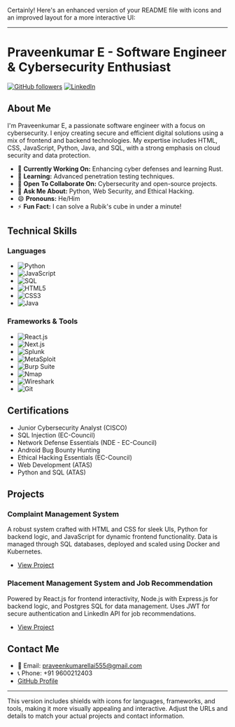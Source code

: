 Certainly! Here's an enhanced version of your README file with icons and an improved layout for a more interactive UI:

---

# Praveenkumar E - Software Engineer & Cybersecurity Enthusiast

[![GitHub followers](https://img.shields.io/github/followers/CoderBot01?label=Follow&style=social)](https://github.com/CoderBot01/?tab=follow)
[![LinkedIn](https://img.shields.io/badge/LinkedIn-Connect-blue?style=social&logo=linkedin)](https://www.linkedin.com/in/praveenkumarellai555/)

## About Me

I'm Praveenkumar E, a passionate software engineer with a focus on cybersecurity. I enjoy creating secure and efficient digital solutions using a mix of frontend and backend technologies. My expertise includes HTML, CSS, JavaScript, Python, Java, and SQL, with a strong emphasis on cloud security and data protection.

- 🔭 **Currently Working On:** Enhancing cyber defenses and learning Rust.
- 🌱 **Learning:** Advanced penetration testing techniques.
- 👯 **Open To Collaborate On:** Cybersecurity and open-source projects.
- 💬 **Ask Me About:** Python, Web Security, and Ethical Hacking.
- 😄 **Pronouns:** He/Him
- ⚡ **Fun Fact:** I can solve a Rubik's cube in under a minute!

## Technical Skills

### Languages
- ![Python](https://img.shields.io/badge/-Python-3776AB?style=flat-square&logo=python&logoColor=white)
- ![JavaScript](https://img.shields.io/badge/-JavaScript-F7DF1E?style=flat-square&logo=javascript&logoColor=black)
- ![SQL](https://img.shields.io/badge/-SQL-4479A1?style=flat-square&logo=mysql&logoColor=white)
- ![HTML5](https://img.shields.io/badge/-HTML5-E34F26?style=flat-square&logo=html5&logoColor=white)
- ![CSS3](https://img.shields.io/badge/-CSS3-1572B6?style=flat-square&logo=css3&logoColor=white)
- ![Java](https://img.shields.io/badge/-Java-007396?style=flat-square&logo=java&logoColor=white)

### Frameworks & Tools
- ![React.js](https://img.shields.io/badge/-React.js-61DAFB?style=flat-square&logo=react&logoColor=black)
- ![Next.js](https://img.shields.io/badge/-Next.js-000000?style=flat-square&logo=next.js&logoColor=white)
- ![Splunk](https://img.shields.io/badge/-Splunk-000000?style=flat-square&logo=splunk&logoColor=white)
- ![MetaSploit](https://img.shields.io/badge/-MetaSploit-E23E3E?style=flat-square&logo=metasploit&logoColor=white)
- ![Burp Suite](https://img.shields.io/badge/-Burp%20Suite-FF4500?style=flat-square&logo=burp-suite&logoColor=white)
- ![Nmap](https://img.shields.io/badge/-Nmap-4B0082?style=flat-square&logo=nmap&logoColor=white)
- ![Wireshark](https://img.shields.io/badge/-Wireshark-1679A7?style=flat-square&logo=wireshark&logoColor=white)
- ![Git](https://img.shields.io/badge/-Git-F05032?style=flat-square&logo=git&logoColor=white)

## Certifications
- Junior Cybersecurity Analyst (CISCO)
- SQL Injection (EC-Council)
- Network Defense Essentials (NDE - EC-Council)
- Android Bug Bounty Hunting
- Ethical Hacking Essentials (EC-Council)
- Web Development (ATAS)
- Python and SQL (ATAS)

## Projects

### Complaint Management System
A robust system crafted with HTML and CSS for sleek UIs, Python for backend logic, and JavaScript for dynamic frontend functionality. Data is managed through SQL databases, deployed and scaled using Docker and Kubernetes.

- [View Project](https://github.com/CoderBot01/complaint-management-system)

### Placement Management System and Job Recommendation
Powered by React.js for frontend interactivity, Node.js with Express.js for backend logic, and Postgres SQL for data management. Uses JWT for secure authentication and LinkedIn API for job recommendations.

- [View Project](https://github.com/CoderBot01/placement-management-system)

## Contact Me
- 📧 Email: praveenkumarellai555@gmail.com
- 📞 Phone: +91 9600212403
- [GitHub Profile](https://github.com/CoderBot01)

---

This version includes shields with icons for languages, frameworks, and tools, making it more visually appealing and interactive. Adjust the URLs and details to match your actual projects and contact information.

